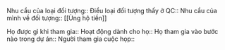 
Nhu cầu của loại đối tượng:: 
Điều loại đối tượng thấy ở QC:: 
Nhu cầu của mình về đối tượng:: [[Ủng hộ tiền]]

Họ được gì khi tham gia:: 
Hoạt động dành cho họ:: 
Họ tham gia vào bước nào trong dự án:: 
Người tham gia cuộc họp:: 
